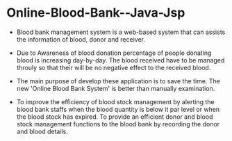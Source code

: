 # Online-Blood-Bank--Java-Jsp
-	Blood bank management system is a web-based system that can assists the information of blood, donor and receiver.


-	Due to Awareness of blood donation percentage of people donating blood is increasing day-by-day.  The blood received have to be managed throuly so that their will be no negative effect to the received blood.

-	The main purpose of develop these application is to save the time. The new 'Online Blood   Bank System' is better than manually examination.

-	To improve the efficiency of blood stock management by alerting the blood bank staffs when the blood quantity is below it par level or when the blood stock has expired. To provide an efficient donor and blood stock management functions to the blood bank by recording the donor and blood details.

